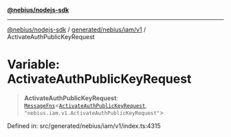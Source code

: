 [**@nebius/nodejs-sdk**](../../../../../README.md)

***

[@nebius/nodejs-sdk](../../../../../README.md) / [generated/nebius/iam/v1](../README.md) / ActivateAuthPublicKeyRequest

# Variable: ActivateAuthPublicKeyRequest

> **ActivateAuthPublicKeyRequest**: [`MessageFns`](../../../../../runtime/protos/core/interfaces/MessageFns.md)\<[`ActivateAuthPublicKeyRequest`](../interfaces/ActivateAuthPublicKeyRequest.md), `"nebius.iam.v1.ActivateAuthPublicKeyRequest"`\>

Defined in: src/generated/nebius/iam/v1/index.ts:4315
